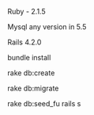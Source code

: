 

Ruby -  2.1.5

Mysql any version in 5.5

Rails 4.2.0

bundle install

rake db:create

rake db:migrate

rake db:seed_fu
rails s
